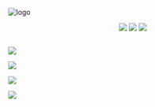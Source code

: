 ![logo](https://i.imgur.com/HFgjCJT.png)

<p align="center">
  <a href="https://comfig.app/huds/page/m0rehud"><img src="https://i.imgur.com/0o80QUt.png"></a>
  <a href="http://www.teamfortress.tv/34115/m0re-hud"><img src="https://i.imgur.com/xTQ26gp.png"></a>
  <a href="https://gamebanana.com/mods/291596"><img src="https://i.imgur.com/UzXoexI.png"></a>
</p>

##

<a href="http://imgur.com/a/sxOyM"><img src="https://i.imgur.com/vVxJdvB.png"></a>

<a href="https://github.com/Hypnootize/m0rehud/wiki"><img src="https://i.imgur.com/UpvlsG7.png"></a>

<a href="https://github.com/Hypnootize/m0rehud/wiki/Customization"><img src="https://i.imgur.com/tDsELgW.png"></a>

<a href="https://github.com/Hypnootize/m0rehud/wiki/Credits"><img src="https://i.imgur.com/CjePbm6.png"></a>
